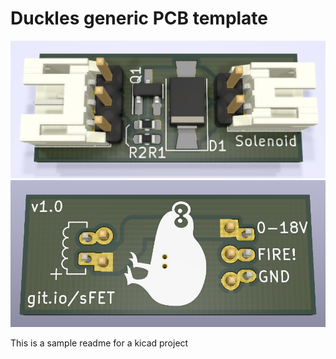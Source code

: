 # Duckles generic PCB template

![top render](renders/top.png)
![bottom render](renders/bot.png)

This is a sample readme for a kicad project
